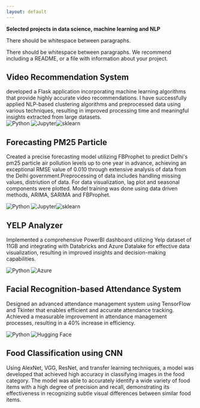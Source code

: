 ```yaml
---
layout: default
---
```


**Selected projects in data science, machine learning and NLP**
<!-- [Link to another page](./another-page.html). -->

There should be whitespace between paragraphs.

There should be whitespace between paragraphs. We recommend including a README, or a file with information about your project.


## Video Recommendation System
developed a Flask application incorporating machine learning algorithms that provide highly accurate video recommendations. I have successfully applied NLP-based clustering algorithms and preprocessed data using various techniques, resulting in improved processing time and meaningful insights extracted from large datasets.  
![Python](https://img.shields.io/badge/Python-white?logo=Python) ![Jupyter](https://img.shields.io/badge/Jupyter-white?logo=Jupyter)![sklearn](https://img.shields.io/badge/sklearn-white?logo=scikit-learn)

## Forecasting PM25 Particle
Created a precise forecasting model utilizing FBProphet to predict Delhi's pm25 particle air pollution levels up to one year in advance, achieving an exceptional RMSE value of 0.010 through extensive analysis of data from the Delhi government.Preprocessing of data includes handling missing values, distriution of data. For data visualization, lag plot and seasonal components were plotted. Model training was done using data driven methods, ARIMA, SARIMA and FBProphet.

![Python](https://img.shields.io/badge/Python-white?logo=Python) ![Jupyter](https://img.shields.io/badge/Jupyter-white?logo=Jupyter)![sklearn](https://img.shields.io/badge/sklearn-white?logo=scikit-learn) 

## YELP Analyzer
Implemented a comprehensive PowerBI dashboard utilizing Yelp dataset of 11GB and integrating with Databricks and Azure Datalake for effective data visualization, resulting in improved insights and decision-making capabilities. 

![Python](https://img.shields.io/badge/Python-white?logo=Python) ![Azure](https://img.shields.io/badge/Microsoft_Azure-0089D6?style=for-the-badge&logo=microsoft-azure&logoColor=white)


## Facial Recognition-based Attendance System
Designed an advanced attendance management system using TensorFlow and Tkinter that enables efficient and accurate attendance tracking. Achieved a measurable improvement in attendance management processes, resulting in a 40% increase in efficiency.

![Python](https://img.shields.io/badge/Python-white?logo=Python) ![Hugging Face](https://img.shields.io/badge/HuggingFace_Transformers-white?logo=huggingface)

## Food Classification using CNN
Using AlexNet, VGG, ResNet, and transfer learning techniques, a model was developed that achieved high accuracy in classifying images in the food category. The model was able to accurately identify a wide variety of food items with a high degree of precision and recall, demonstrating its effectiveness in recognizing subtle visual differences between similar food items. 




